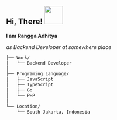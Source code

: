 <!-- **deneuv34/deneuv34** is a ✨ _special_ ✨ repository because its `README.md` (this file) appears on your GitHub profile.** -->

<h2> Hi, There! <img src="https://media.giphy.com/media/mGcNjsfWAjY5AEZNw6/giphy.gif" width="50"></h2>
<p><b>I am Rangga Adhitya</b></p>
<p><em>as Backend Developer at somewhere place
</em></p>

```bash
├── Work/
│   └── Backend Developer
│
├── Programing Language/
│   ├── JavaScript
│   ├── TypeScript
│   ├── Go
│   └── PHP
│
└── Location/
    └── South Jakarta, Indonesia
```

